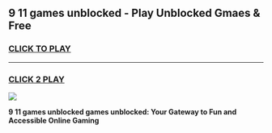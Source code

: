 
## 9 11 games unblocked - Play Unblocked Gmaes & Free
<h3>
<a href="https://news.freeplayer.one?title=9_11_games_unblocked&ref=23F">CLICK TO PLAY</a></h3>
<hr>

<h3>
<a href="https://news.freeplayer.one?title=9_11_games_unblocked&ref=23F">CLICK 2 PLAY</a>
  
</h3>

<a href="https://news.freeplayer.one?title=9_11_games_unblocked&ref=23F/"><img src="https://clearcache.store/games.png"></a>


**9 11 games unblocked games unblocked: Your Gateway to Fun and Accessible Online Gaming**
